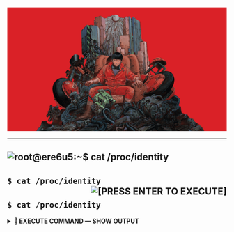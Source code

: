 <h1 align="left><b>
  <img src="https://readme-typing-svg.demolab.com?font=Fira+Code&size=30&duration=4000&pause=1000&color=FF0000&width=600&lines=root%40ere6u5%3A~%24+whoami;" alt="root@ere6u5:~$ whoami"/></b>
</h1>

<p align="center">
  <img src="assets/pictures/main.png"/>
</p>

---

<h2 align="left"><b>
  <img src="https://readme-typing-svg.demolab.com?font=Fira+Code&size=25&color=FF0000&center=true&vCenter=true&width=600&lines=root%40ere6u5%3A~%24+cat+%2Fproc%2Fidentity;" alt="root@ere6u5:~$ cat /proc/identity"/></b>
</h2>

## **`$ cat /proc/identity`** <img src="https://readme-typing-svg.demolab.com?font=Fira+Code&size=16&color=FF0000&vCenter=true&width=300&lines=%5BPRESS+ENTER+TO+EXECUTE%5D" alt="[PRESS ENTER TO EXECUTE]" align="right"/>

## **`$ cat /proc/identity`**

<details>
<summary>
  <b>🔻 EXECUTE COMMAND — SHOW OUTPUT</b>
</summary>

<br>

## <code style="font-size: 1.1em; font-weight: bold; color: #00ff00;">$ cat /proc/identity</code>

```bash
╔══════════════════════════════════════════════════════════════════╗
║                      CORE IDENTITY DUMP                         ║
╠══════════════════════════════════════════════════════════════════╣
║  USER:           ere6u5                                         ║
║  PRIVILEGE:      ROOT                                           ║  
║  CLEARANCE:      LEVEL_5                                        ║
║  SPECIALIZATION: OFFENSIVE_SECURITY                             ║
║  STATUS:         [OPERATIONAL]                                  ║
║  THREAT_LEVEL:   [REDACTED]                                     ║
╚══════════════════════════════════════════════════════════════════╝
